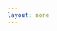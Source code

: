 ```yaml
---
layout: none
---
```


<RedoclyAPIBlock src="https://developer-stage.adobe.com/redocly-test/openapi/openapi.yaml" width="600px" codeBlock="tokens: { punctuation: { color: 'red' }}" />
